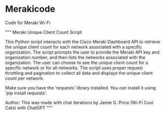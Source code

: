 # Merakicode
Code for Meraki Wi-Fi

"""
Meraki Unique Client Count Script

This Python script interacts with the Cisco Meraki Dashboard API to retrieve the unique client count for each network
associated with a specific organization. The script prompts the user to provide the Meraki API key and organization
number, and then lists the networks associated with the organization. The user can choose to see the unique client count
for a specific network or for all networks. The script uses proper request throttling and pagination to collect all data
and displays the unique client count per network.

Make sure you have the 'requests' library installed. You can install it using 'pip install requests'.

Author: This was made with chat iterations by Jamie G. Price (Wi-Fi Cool Cats) with ChatGPT
"""

